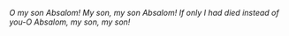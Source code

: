 <p><i>O my son Absalom! My son, my son Absalom! If only I had died instead of you-O Absalom, my son, my son!</i></p>